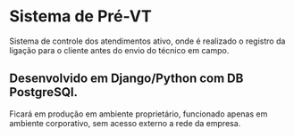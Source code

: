 # Sistema de Pré-VT
Sistema de controle dos atendimentos ativo, onde é realizado o registro da ligação para o cliente antes do envio do técnico em campo.

## Desenvolvido em Django/Python com DB PostgreSQl.
Ficará em produção em ambiente proprietário, funcionado apenas em ambiente corporativo, sem acesso externo a rede da empresa.

